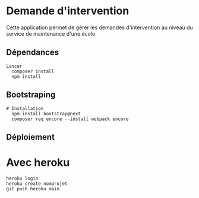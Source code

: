 # Demande d'intervention
  Cette application permet de gérer les demandes d'intervention au niveau du service de maintenance d'une école
  
  ## Dépendances
    Lancer
      composer install
      npm install 
    
  
  ## Bootstraping
    # Installation
      npm install bootstrap@next 
      composer req encore --install webpack encore
      
## Déploiement
  # Avec heroku
    heroku login
    heroku create nomprojet
    git push heroku main
  
